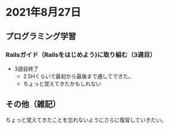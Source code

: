 # 2021年8月27日
## プログラミング学習
### Railsガイド（Railsをはじめよう)に取り組む（3週目）
- 3週目終了
  - 2.5Hくらいで最初から最後まで通してできた。
  - ちょっと覚えてきたかもしれない

## その他（雑記）
ちょっと覚えてきたことを忘れないようにさらに復習していきたい。  
